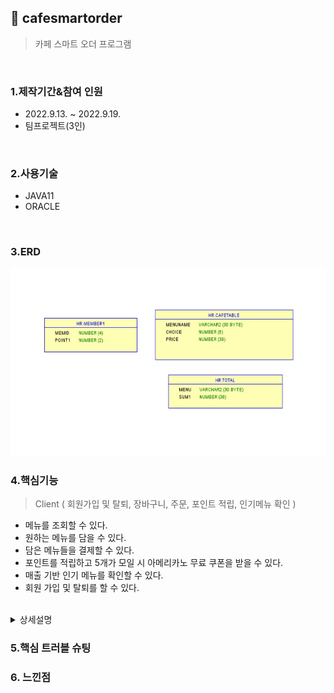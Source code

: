 ## :pushpin: cafesmartorder
>카페 스마트 오더 프로그램 


</br>

### 1.제작기간&참여 인원
* 2022.9.13. ~ 2022.9.19.   
* 팀프로젝트(3인)

</br>

### 2.사용기술
* JAVA11   
* ORACLE

</br>

### 3.ERD
<img src="./ERD.jpg" width="600" height="300">

</br>

### 4.핵심기능

>Client ( 회원가입 및 탈퇴, 장바구니, 주문, 포인트 적립, 인기메뉴 확인 )   
- 메뉴를 조회할 수 있다.
- 원하는 메뉴를 담을 수 있다.
- 담은 메뉴들을 결제할 수 있다.
- 포인트를 적립하고 5개가 모일 시 아메리카노 무료 쿠폰을 받을 수 있다.
- 매출 기반 인기 메뉴를 확인할 수 있다.
- 회원 가입 및 탈퇴를 할 수 있다.

</br>

<details>
<summary>상세설명</summary>

내용
</details>

### 5.핵심 트러블 슈팅 

### 6. 느낀점


